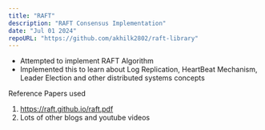```yaml
---
title: "RAFT"
description: "RAFT Consensus Implementation"
date: "Jul 01 2024"
repoURL: "https://github.com/akhilk2802/raft-library"
---
```


- Attempted to implement RAFT Algorithm 
- Implemented this to learn about Log Replication, HeartBeat Mechanism, Leader Election and other distributed systems concepts

Reference Papers used 
1. https://raft.github.io/raft.pdf
2. Lots of other blogs and youtube videos